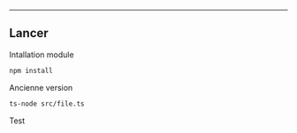 
<hr>

## Lancer
Intallation module
```bash
npm install
```

Ancienne version
```bash
ts-node src/file.ts
```

Test
```bash

```